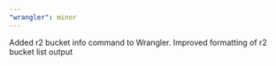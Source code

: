 ```yaml
---
"wrangler": minor
---
```


Added r2 bucket info command to Wrangler. Improved formatting of r2 bucket list output
